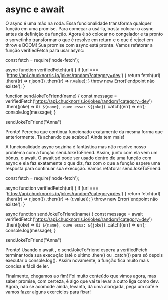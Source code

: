 # async e await
O async é uma mão na roda. Essa funcionalidade transforma qualquer função em uma promise. Para começar a usá-la, basta colocar o async antes da definição da função. Agora é só colocar no congelador e ta pronto o sorvetinho transformar o que é resolve em return e o que é reject em throw e BOOM! Sua promise com async está pronta. Vamos refatorar a função verifiedFetch para usar async:

const fetch = require('node-fetch');

async function verifiedFetch(url) {
  if (url === 'https://api.chucknorris.io/jokes/random?category=dev') {
    return fetch(url)
      .then((r) => r.json())
      .then((r) => r.value);
  }
  throw new Error('endpoint não existe');
}

function sendJokeToFriend(name) {
  const message = verifiedFetch('https://api.chucknorris.io/jokes/random?category=dev')
    .then((joke) => `Oi ${name}, ouve essa: ${joke}`)
    .catch((err) => err);
  console.log(message);
}

sendJokeToFriend("Anna")

Pronto! Perceba que continua funcionado exatamente da mesma forma que anteriormente. Tá achando que acabou? Ainda tem mais!

A funcionalidade async sozinha é fantástica mas não resolve nosso problema com a função sendJokeToFriend. Assim, junto com ela vem um bônus, o await. O await só pode ser usado dentro de uma função com async e ela faz exatamente o que diz, faz com o que a função espere uma resposta para continuar sua execução. Vamos refatorar sendJokeToFriend:

const fetch = require('node-fetch');

async function verifiedFetch(url) {
  if (url === 'https://api.chucknorris.io/jokes/random?category=dev') {
    return fetch(url)
      .then((r) => r.json())
      .then((r) => (r.value));
  }
  throw new Error('endpoint não existe');
}

async function sendJokeToFriend(name) {
  const message = await verifiedFetch('https://api.chucknorris.io/jokes/random?category=dev')
    .then((joke) => `Oi ${name}, ouve essa: ${joke}`)
    .catch((err) => err);
  console.log(message);
}

sendJokeToFriend("Anna")

Pronto! Usando o await , o sendJokeToFriend espera a verifiedFetch terminar toda sua execução (até o ultimo .then() ou .catch()) para só depois executar o console.log(). Assim novamente, a função fica muito mais concisa e fácil de ler.

Finalmente, chegamos ao fim! Foi muito conteúdo que vimos agora, mas saber promise, com certeza, é algo que vai te levar a outro liga como dev. Agora, não se acomode ainda, levanta, dá uma alongada, pega um café e vamos fazer alguns exercícios para fixar!